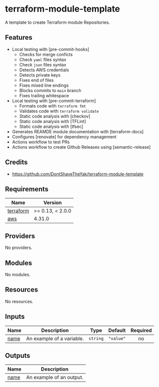 # terraform-module-template

A template to create Terraform module Repositories.

## Features

* Local testing with [pre-commit-hooks]
    - Checks for merge conficts
    - Check `yaml` files syntax
    - Check `json` files syntax
    - Detects AWS credentials
    - Detects private keys
    - Fixes end of files
    - Fixes mixed line endings
    - Blocks commits to `main` branch
    - Fixes trailing whitespace
* Local testing with [pre-commit-terraform]
    - Formats code with `terraform fmt`
    - Validates code with `terraform validate`
    - Static code analysis with [checkov]
    - Static code analysis with [TFLint]
    - Static code analysis with [tfsec]
* Generates REAMDE module documentation with [terraform-docs]
* Configures [renovate] for dependency management
* Actions workflow to test PRs
* Actions workflow to create Github Releases using [semantic-release]

## Credits

* https://github.com/DontShaveTheYak/terraform-module-template

<!-- BEGIN_TF_DOCS -->
## Requirements

| Name | Version |
|------|---------|
| <a name="requirement_terraform"></a> [terraform](#requirement\_terraform) | >= 0.13, < 2.0.0 |
| <a name="requirement_aws"></a> [aws](#requirement\_aws) | 4.31.0 |

## Providers

No providers.

## Modules

No modules.

## Resources

No resources.

## Inputs

| Name | Description | Type | Default | Required |
|------|-------------|------|---------|:--------:|
| <a name="input_name"></a> [name](#input\_name) | An example of a variable. | `string` | `"value"` | no |

## Outputs

| Name | Description |
|------|-------------|
| <a name="output_name"></a> [name](#output\_name) | An example of an output. |
<!-- END_TF_DOCS -->
